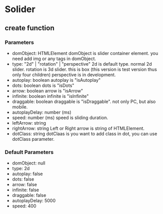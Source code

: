 # Solider

## create function

### Parameters

- domObject: HTMLElement
  domObject is slider container element. you need add img or any tags in domObject.
- type: "2d" | "rotation" | "perspective"
  2d is default type. normal 2d slider.
  rotation is 3d slider. this is box (this version is test version thus only four children)
  perspective is in development.
- autoplay: boolean
  autoplay is "isAutoplay"
- dots: boolean
  dots is "isDots"
- arrow: boolean
  arrow is "isArrow"
- infinite: boolean
  infinite is "isInfinite"
- draggable: boolean
  draggable is "isDraggable". not only PC, but also mobile.
- autoplayDelay: number (ms)
- speed: number (ms)
  speed is sliding duration.
- leftArrow: string
- rightArrow: string
  Left or Right arrow is string of HTMLElement.
- dotClass: string
  dotClaas is you want to add class in dot, you can use dotClass parameter.

### Default Parameters

- domObject: null
- type: 2d
- autoplay: false
- dots: false
- arrow: false
- infinite: false
- draggable: false
- autoplayDelay: 5000
- speed: 400
